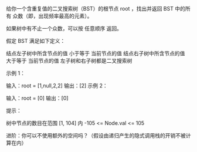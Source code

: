 给你一个含重复值的二叉搜索树（BST）的根节点 root ，找出并返回 BST 中的所有 众数（即，出现频率最高的元素）。

如果树中有不止一个众数，可以按 任意顺序 返回。

假定 BST 满足如下定义：

结点左子树中所含节点的值 小于等于 当前节点的值
结点右子树中所含节点的值 大于等于 当前节点的值
左子树和右子树都是二叉搜索树

示例 1：

输入：root = [1,null,2,2]
输出：[2]
示例 2：

输入：root = [0]
输出：[0]

提示：

树中节点的数目在范围 [1, 104] 内
-105 <= Node.val <= 105

进阶：你可以不使用额外的空间吗？（假设由递归产生的隐式调用栈的开销不被计算在内）
